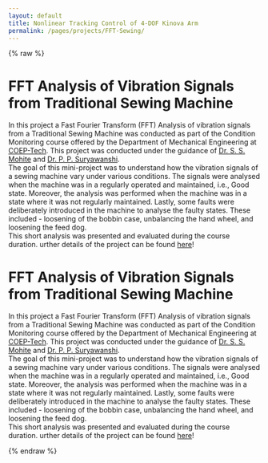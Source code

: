 ```yaml
---
layout: default
title: Nonlinear Tracking Control of 4-DOF Kinova Arm
permalink: /pages/projects/FFT-Sewing/
---
```

{% raw %}
<div class="content_desktop">
    <div class="projects">
        <h1>FFT Analysis of Vibration Signals from Traditional Sewing Machine</h1>
        <p>
            In this project a Fast Fourier Transform (FFT) Analysis of vibration signals from a Traditional Sewing Machine was conducted as part of the Condition Monitoring course
            offered by the Department of Mechanical Engineering at <a href="https://www.coep.org.in/">COEP-Tech</a>. This project was conducted under the guidance of 
            <a href="https://scholar.google.co.in/citations?user=5XSX2yoAAAAJ&hl=en&oi=ao">Dr. S. S. Mohite</a> and 
            <a href="https://www.linkedin.com/in/priyanka-suryawanshi-b9621a89?miniProfileUrn=urn%3Ali%3Afs_miniProfile%3AACoAABK4QyIBIhBkRho0icfwqYHfE3uk9llUF8c&lipi=urn%3Ali%3Apage%3Ad_flagship3_search_srp_people%3Bzau5zpnpR62Dqrk72XiCZA%3D%3D">Dr. P. P. Suryawanshi</a>.<br>
            The goal of this mini-project was to understand how the vibration signals of a sewing machine vary under various conditions. The signals were analysed when the machine was 
            in a regularly operated and maintained, i.e., Good state. Moreover, the analysis was performed when the machine was in a state where it was not regularly maintained. Lastly, 
            some faults were deliberately introduced in the machine to analyse the faulty states. These included - loosening of the bobbin case, unbalancing the hand wheel, and 
            loosening the feed dog.<br>
            This short analysis was presented and evaluated during the course duration. urther details of the project can be found <a href="https://www.researchgate.net/publication/357554574_FFT_Analysis_of_Traditional_Sewing_Machine_Signal?_sg%5B0%5D=rrFYqLg8xrccP4A6rsHNyQ3zB2m1SPPNejtubxbHg9jZJNA3IVcCdETfr6W9A33aWPoQfZc32wuNrMlbmJk0WzKY87J6wYImWS8D7dx9.4_-LYFvi-BQ7ru-9p3ONDi1pO73xqt_72oACHGtdBZqrJPTSlukqVIfsdCKfmzsQMNtiRk6HoLRfDEdWHNl6CA&_tp=eyJjb250ZXh0Ijp7ImZpcnN0UGFnZSI6InB1YmxpY2F0aW9uIiwicGFnZSI6InByb2ZpbGUiLCJwb3NpdGlvbiI6InBhZ2VDb250ZW50In19">here</a>!
        </p>
    </div>
    <!-- <div class="project-photo">
        <img src="assets/FFT-Sewing.jpg">
    </div> -->
</div>
<!-- Page content for mobile-->
<div class="content_mobile">
    <div class="projects_mobile">
        <h1>FFT Analysis of Vibration Signals from Traditional Sewing Machine</h1>
        <p>
            In this project a Fast Fourier Transform (FFT) Analysis of vibration signals from a Traditional Sewing Machine was conducted as part of the Condition Monitoring course
            offered by the Department of Mechanical Engineering at <a href="https://www.coep.org.in/">COEP-Tech</a>. This project was conducted under the guidance of 
            <a href="https://scholar.google.co.in/citations?user=5XSX2yoAAAAJ&hl=en&oi=ao">Dr. S. S. Mohite</a> and 
            <a href="https://www.linkedin.com/in/priyanka-suryawanshi-b9621a89?miniProfileUrn=urn%3Ali%3Afs_miniProfile%3AACoAABK4QyIBIhBkRho0icfwqYHfE3uk9llUF8c&lipi=urn%3Ali%3Apage%3Ad_flagship3_search_srp_people%3Bzau5zpnpR62Dqrk72XiCZA%3D%3D">Dr. P. P. Suryawanshi</a>.<br>
            The goal of this mini-project was to understand how the vibration signals of a sewing machine vary under various conditions. The signals were analysed when the machine was 
            in a regularly operated and maintained, i.e., Good state. Moreover, the analysis was performed when the machine was in a state where it was not regularly maintained. Lastly, 
            some faults were deliberately introduced in the machine to analyse the faulty states. These included - loosening of the bobbin case, unbalancing the hand wheel, and 
            loosening the feed dog.<br>
            This short analysis was presented and evaluated during the course duration. urther details of the project can be found <a href="https://www.researchgate.net/publication/357554574_FFT_Analysis_of_Traditional_Sewing_Machine_Signal?_sg%5B0%5D=rrFYqLg8xrccP4A6rsHNyQ3zB2m1SPPNejtubxbHg9jZJNA3IVcCdETfr6W9A33aWPoQfZc32wuNrMlbmJk0WzKY87J6wYImWS8D7dx9.4_-LYFvi-BQ7ru-9p3ONDi1pO73xqt_72oACHGtdBZqrJPTSlukqVIfsdCKfmzsQMNtiRk6HoLRfDEdWHNl6CA&_tp=eyJjb250ZXh0Ijp7ImZpcnN0UGFnZSI6InB1YmxpY2F0aW9uIiwicGFnZSI6InByb2ZpbGUiLCJwb3NpdGlvbiI6InBhZ2VDb250ZW50In19">here</a>!
        </p>
    </div>
    <!-- <div class="project-photo">
        <img src="assets/FFT-Sewing.jpg">
    </div> -->
</div>
{% endraw %}
